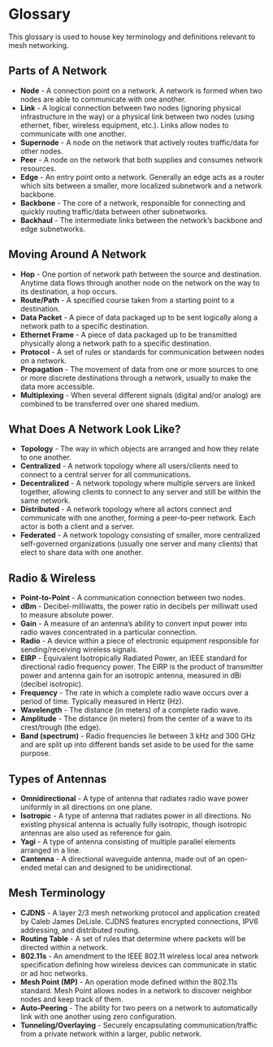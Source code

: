 # Glossary

This glossary is used to house key terminology and definitions relevant to mesh networking.

## Parts of A Network

* **Node** - A connection point on a network. A network is formed when two nodes are able to communicate with one another.
* **Link** - A logical connection between two nodes (ignoring physical infrastructure in the way) or a physical link between two nodes (using ethernet, fiber, wireless equipment, etc.). Links allow nodes to communicate with one another.
* **Supernode** -  A node on the network that actively routes traffic/data for other nodes.
* **Peer** - A node on the network that both supplies and consumes network resources.
* **Edge** - An entry point onto a network. Generally an edge acts as a router which sits between a smaller, more localized subnetwork and a network backbone. 
* **Backbone** - The core of a network, responsible for connecting and quickly routing traffic/data between other subnetworks.
* **Backhaul** - The intermediate links between the network’s backbone and edge subnetworks.

## Moving Around A Network

* **Hop** - One portion of network path between the source and destination. Anytime data flows through another node on the network on the way to its destination, a hop occurs.
* **Route/Path** - A specified course taken from a starting point to a destination.
* **Data Packet** - A piece of data packaged up to be sent logically along a network path to a specific destination.
* **Ethernet Frame** - A piece of data packaged up to be transmitted physically along a network path to a specific destination.
* **Protocol** - A set of rules or standards for communication between nodes on a network.
* **Propagation** - The movement of data from one or more sources to one or more discrete destinations through a network, usually to make the data more accessible. 
* **Multiplexing** - When several different signals (digital and/or analog) are combined to be transferred over one shared medium.

## What Does A Network Look Like?


* **Topology** - The way in which objects are arranged and how they relate to one another.
* **Centralized** - A network topology where all users/clients need to connect to a central server for all communications.
* **Decentralized** - A network topology where multiple servers are linked together, allowing clients to connect to any server and still be within the same network.
* **Distributed** - A network topology where all actors connect and communicate with one another, forming a peer-to-peer network. Each actor is both a client and a server.
* **Federated** - A network topology consisting of smaller, more centralized self-governed organizations (usually one server and many clients) that elect to share data with one another.

## Radio & Wireless

* **Point-to-Point** - A communication connection between two nodes. 
* **dBm** - Decibel-milliwatts, the power ratio in decibels per milliwatt used to measure absolute power.
* **Gain** - A measure of an antenna’s ability to convert input power into radio waves concentrated in a particular connection.
* **Radio** - A device within a piece of electronic equipment responsible for sending/receiving wireless signals.
* **EIRP** - Equivalent Isotropically Radiated Power, an IEEE standard for directional radio frequency power. The EIRP is the product of transmitter power and antenna gain for an isotropic antenna, measured in dBi (decibel isotropic).
* **Frequency** - The rate in which a complete radio wave occurs over a period of time. Typically measured in Hertz (Hz).
* **Wavelength** - The distance (in meters) of a complete radio wave.
* **Amplitude** - The distance (in meters) from the  center of a wave to its crest/trough (the edge).
* **Band (spectrum)** - Radio frequencies lie between 3 kHz and 300 GHz and are split up into different bands set aside to be used for the same purpose.

## Types of Antennas

* **Omnidirectional** - A type of antenna that radiates radio wave power uniformly in all directions on one plane.
* **Isotropic** - A type of antenna that radiates power in all directions. No existing physical antenna is actually fully isotropic, though isotropic antennas are also used as reference for gain.
* **Yagi** - A type of antenna consisting of multiple parallel elements arranged in a line.
* **Cantenna** - A directional waveguide antenna, made out of an open-ended metal can and designed to be unidirectional.

## Mesh Terminology 

* **CJDNS** - A layer 2/3 mesh networking protocol and application created by Caleb James DeLisle. CJDNS features encrypted connections, IPV6 addressing, and distributed routing.
* **Routing Table** - A set of rules that determine where packets will be directed within a network.
* **802.11s** - An amendment to the IEEE 802.11 wireless local area network specification defining how wireless devices can communicate in static or ad hoc networks.
* **Mesh Point (MP)** - An operation mode defined within the 802.11s standard. Mesh Point allows nodes in a network to discover neighbor nodes and keep track of them.
* **Auto-Peering** - The ability for two peers on a network to automatically link with one another using zero configuration.
* **Tunneling/Overlaying** - Securely encapsulating communication/traffic from a private network within a larger, public network.
